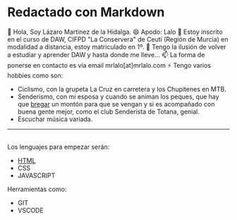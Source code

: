 # Redactado con Markdown

👋 Hola, Soy Lázaro Martinez de la Hidalga.
😄 Apodo: Lalo
👀 Estoy inscrito en el curso de DAW, CIFPD "La Conservera" de Ceutí (Región de Murcia) en modalidad a distancia, estoy matriculado en 1º.
 🌱 Tengo la ilusión de volver a estudiar y aprender DAW y hasta donde me lleve...
 📫 La forma de ponerse en contacto es vía email mrlalo[at]mrlalo.com
 ⚡ Tengo varios hobbies como son:
* Ciclismo, con la grupeta La Cruz en carretera y los Chupitenes en MTB.
* Senderismo, con mi esposa y cuando se animan los peques, que hay que [bregar](https://www.google.com/search?q=bregar&rlz=1C1CHBF_esES923ES923&oq=bregar&gs_lcrp=EgZjaHJvbWUyDAgAEEUYORixAxiABDIKCAEQABixAxiABDIHCAIQABiABDIHCAMQABiABDIHCAQQABiABDIHCAUQABiABDIHCAYQABiABDIHCAcQABiABDIHCAgQABiABDIJCAkQABgKGIAE0gEIMTI1NWowajeoAgCwAgA&sourceid=chrome&ie=UTF-8) un montón para que se vengan y si es acompañado con buena gente mejor, como el club Senderista de Totana, genial. 
* Escuchar música variada.
___
<br>
 Los lenguajes para empezar serán:

* [HTML](/imagenes/logo-html5.svg) 
* CSS
* JAVASCRIPT  

Herramientas como:
* GIT
* VSCODE



